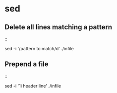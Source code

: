 # sed
Delete all lines matching a pattern
-----------------------------------

::

 sed -i '/pattern to match/d' ./infile

Prepend a file
--------------

::

 sed -i '1i header line' ./infile

